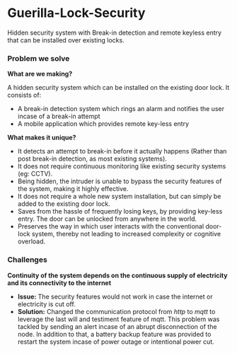 # Guerilla-Lock-Security
Hidden security system with Break-in detection and remote keyless entry that can be installed over existing locks.

### Problem we solve
**What are we making?**

A hidden security system which can be installed on the existing door lock. It consists of: 
- A break-in detection system which rings an alarm and notifies the user incase of a break-in attempt
- A mobile application which provides remote key-less entry

**What makes it unique?**
- It detects an attempt to break-in before it actually happens (Rather than post break-in detection, as most existing systems).
- It does not require continuous monitoring like existing security systems (eg: CCTV).
- Being hidden, the intruder is unable to bypass the security features of the system, making it highly effective.
- It does not require a whole new system installation, but can simply be added to the existing door lock.
- Saves from the hassle of frequently losing keys, by providing key-less entry. The door can be unlocked from anywhere in the world.
- Preserves the way in which user interacts with the conventional door-lock system, thereby not leading to increased complexity or cognitive overload.


### Challenges
**Continuity of the system depends on the continuous supply of electricity and its connectivity to the internet**
- **Issue:** The security features would not work in case the internet or electricity is cut off. 
- **Solution:** Changed the communication protocol from *http* to *mqtt* to leverage the last will and testiment feature of mqtt. This problem was tackled by sending an alert incase of an abrupt disconnection of the node. In addition to that, a battery backup feature was provided to restart the system incase of power outage or intentional power cut.
